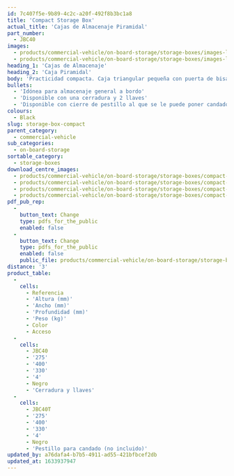 ```yaml
---
id: 7c407f5e-9b89-4c2c-a20f-492f8b3bc1a8
title: 'Compact Storage Box'
actual_title: 'Cajas de Almacenaje Piramidal'
part_number:
  - JBC40
images:
  - products/commercial-vehicle/on-board-storage/storage-boxes/images-lr/Product_Image_776x776_(518x518_focus_area)-JBC40_01.jpg
  - products/commercial-vehicle/on-board-storage/storage-boxes/images-lr/Product_Image_776x776_(518x518_focus_area)-JBC40_02.jpg
heading_1: 'Cajas de Almacenaje'
heading_2: 'Caja Piramidal'
body: 'Practicidad compacta. Caja triangular pequeña con puerta de bisagras. Utilizada como caja de almacenamiento o como almacenaje de herramientas de mantenimiento.'
bullets:
  - 'Idónea para almacenaje general a bordo'
  - 'Disponible con una cerradura y 2 llaves'
  - 'Disponible con cierre de pestillo al que se le puede poner candado (no incluido)'
colours:
  - Black
slug: storage-box-compact
parent_category:
  - commercial-vehicle
sub_categories:
  - on-board-storage
sortable_category:
  - storage-boxes
download_centre_images:
  - products/commercial-vehicle/on-board-storage/storage-boxes/compact-40series/images-hr/JBC40_001.jpg
  - products/commercial-vehicle/on-board-storage/storage-boxes/compact-40series/images-hr/JBC40_002.jpg
  - products/commercial-vehicle/on-board-storage/storage-boxes/compact-40series/images-hr/JBC40_003.jpg
  - products/commercial-vehicle/on-board-storage/storage-boxes/compact-40series/images-hr/JBC40_03.jpg
pdf_pub_rep:
  -
    button_text: Change
    type: pdfs_for_the_public
    enabled: false
  -
    button_text: Change
    type: pdfs_for_the_public
    enabled: false
    public_file: products/commercial-vehicle/on-board-storage/storage-boxes/pdf-lr/PIL-SAL-0013.pdf
distance: '3'
product_table:
  -
    cells:
      - Referencia
      - 'Altura (mm)'
      - 'Ancho (mm)'
      - 'Profundidad (mm)'
      - 'Peso (kg)'
      - Color
      - Acceso
  -
    cells:
      - JBC40
      - '275'
      - '400'
      - '330'
      - '4'
      - Negro
      - 'Cerradura y llaves'
  -
    cells:
      - JBC40T
      - '275'
      - '400'
      - '330'
      - '4'
      - Negro
      - 'Pestillo para candado (no incluido)'
updated_by: a76dafa4-b7b5-4911-ad55-421bfbcef2db
updated_at: 1633937947
---
```

